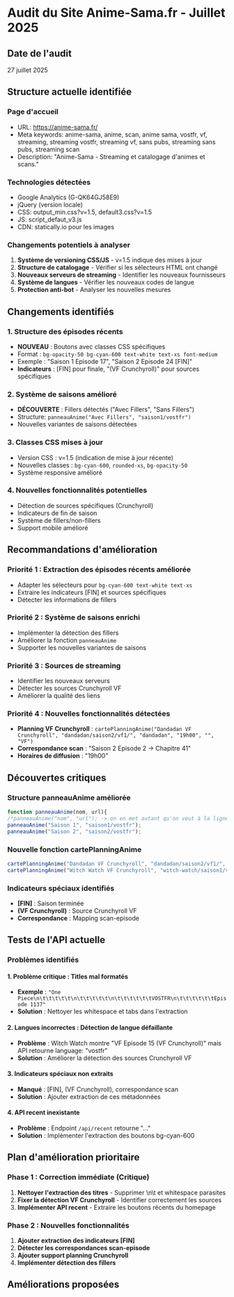 # Audit du Site Anime-Sama.fr - Juillet 2025

## Date de l'audit
27 juillet 2025

## Structure actuelle identifiée

### Page d'accueil
- URL: https://anime-sama.fr/
- Meta keywords: anime-sama, anime, scan, anime sama, vostfr, vf, streaming, streaming vostfr, streaming vf, sans pubs, streaming sans pubs, streaming scan
- Description: "Anime-Sama - Streaming et catalogage d'animes et scans."

### Technologies détectées
- Google Analytics (G-QK64GJ58E9)
- jQuery (version locale)
- CSS: output_min.css?v=1.5, default3.css?v=1.5
- JS: script_defaut_v3.js
- CDN: statically.io pour les images

### Changements potentiels à analyser
1. **Système de versioning CSS/JS** - v=1.5 indique des mises à jour
2. **Structure de catalogage** - Vérifier si les sélecteurs HTML ont changé
3. **Nouveaux serveurs de streaming** - Identifier les nouveaux fournisseurs
4. **Système de langues** - Vérifier les nouveaux codes de langue
5. **Protection anti-bot** - Analyser les nouvelles mesures

## Changements identifiés

### 1. **Structure des épisodes récents** 
- **NOUVEAU** : Boutons avec classes CSS spécifiques
- Format : `bg-opacity-50 bg-cyan-600 text-white text-xs font-medium`
- Exemple : "Saison 1 Episode 17", "Saison 2 Episode 24 [FIN]"
- **Indicateurs** : [FIN] pour finale, "(VF Crunchyroll)" pour sources spécifiques

### 2. **Système de saisons amélioré**
- **DÉCOUVERTE** : Fillers détectés ("Avec Fillers", "Sans Fillers")
- Structure: `panneauAnime("Avec Fillers", "saison1/vostfr")`
- Nouvelles variantes de saisons détectées

### 3. **Classes CSS mises à jour**
- Version CSS : v=1.5 (indication de mise à jour récente)
- Nouvelles classes : `bg-cyan-600`, `rounded-xs`, `bg-opacity-50`
- Système responsive amélioré

### 4. **Nouvelles fonctionnalités potentielles**
- Détection de sources spécifiques (Crunchyroll)
- Indicateurs de fin de saison
- Système de fillers/non-fillers
- Support mobile amélioré

## Recommandations d'amélioration

### Priorité 1 : Extraction des épisodes récents améliorée
- Adapter les sélecteurs pour `bg-cyan-600 text-white text-xs`
- Extraire les indicateurs [FIN] et sources spécifiques
- Détecter les informations de fillers

### Priorité 2 : Système de saisons enrichi
- Implémenter la détection des fillers
- Améliorer la fonction `panneauAnime`
- Supporter les nouvelles variantes de saisons

### Priorité 3 : Sources de streaming
- Identifier les nouveaux serveurs
- Détecter les sources Crunchyroll VF
- Améliorer la qualité des liens

### Priorité 4 : Nouvelles fonctionnalités détectées
- **Planning VF Crunchyroll** : `cartePlanningAnime("Dandadan VF Crunchyroll", "dandadan/saison2/vf1/", "dandadan", "19h00", "", "VF")`
- **Correspondance scan** : "Saison 2 Episode 2 -> Chapitre 41"
- **Horaires de diffusion** : "19h00"

## Découvertes critiques

### Structure panneauAnime améliorée
```javascript
function panneauAnime(nom, url){
/*panneauAnime("nom", "url"); -> on en met autant qu'on veut à la ligne*/
panneauAnime("Saison 1", "saison1/vostfr");
panneauAnime("Saison 2", "saison2/vostfr");
```

### Nouvelle fonction cartePlanningAnime
```javascript
cartePlanningAnime("Dandadan VF Crunchyroll", "dandadan/saison2/vf1/", "dandadan", "19h00", "", "VF");
cartePlanningAnime("Witch Watch VF Crunchyroll", "witch-watch/saison1/vf1/", "witch-watch", "?", "", "VF");
```

### Indicateurs spéciaux identifiés
- **[FIN]** : Saison terminée
- **(VF Crunchyroll)** : Source Crunchyroll VF
- **Correspondance** : Mapping scan-episode

## Tests de l'API actuelle

### Problèmes identifiés

#### 1. **Problème critique** : Titles mal formatés 
- **Exemple** : `"One Piece\n\t\t\t\t\t\n\t\t\t\t\t\n\t\t\t\t\t\tVOSTFR\n\t\t\t\t\t\tEpisode 1137"`
- **Solution** : Nettoyer les whitespace et tabs dans l'extraction

#### 2. **Langues incorrectes** : Détection de langue défaillante
- **Problème** : Witch Watch montre "VF Episode 15 (VF Crunchyroll)" mais API retourne language: "vostfr"
- **Solution** : Améliorer la détection des sources Crunchyroll VF

#### 3. **Indicateurs spéciaux non extraits**
- **Manqué** : [FIN], (VF Crunchyroll), correspondance scan
- **Solution** : Ajouter extraction de ces métadonnées

#### 4. **API recent inexistante**
- **Problème** : Endpoint `/api/recent` retourne "..."
- **Solution** : Implémenter l'extraction des boutons bg-cyan-600

## Plan d'amélioration prioritaire

### Phase 1 : Correction immédiate (Critique)
1. **Nettoyer l'extraction des titres** - Supprimer \n\t et whitespace parasites
2. **Fixer la détection VF Crunchyroll** - Identifier correctement les sources
3. **Implémenter API recent** - Extraire les boutons récents du homepage

### Phase 2 : Nouvelles fonctionnalités
1. **Ajouter extraction des indicateurs [FIN]**
2. **Détecter les correspondances scan-episode**
3. **Ajouter support planning Crunchyroll**
4. **Implémenter détection des fillers**

## Améliorations proposées